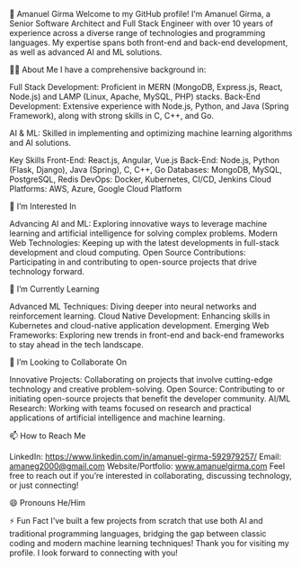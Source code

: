 👋 Amanuel Girma
Welcome to my GitHub profile! I’m Amanuel Girma, a Senior Software Architect and Full Stack Engineer with over 10 years of experience across a diverse range of technologies and programming languages. My expertise spans both front-end and back-end development, as well as advanced AI and ML solutions.

👨‍💻 About Me
I have a comprehensive background in:

Full Stack Development: Proficient in MERN (MongoDB, Express.js, React, Node.js) and LAMP (Linux, Apache, MySQL, PHP) stacks.
Back-End Development: Extensive experience with Node.js, Python, and Java (Spring Framework), along with strong skills in C, C++, and Go.

AI & ML: Skilled in implementing and optimizing machine learning algorithms and AI solutions.

Key Skills
Front-End: React.js, Angular, Vue.js
Back-End: Node.js, Python (Flask, Django), Java (Spring), C, C++, Go
Databases: MongoDB, MySQL, PostgreSQL, Redis
DevOps: Docker, Kubernetes, CI/CD, Jenkins
Cloud Platforms: AWS, Azure, Google Cloud Platform

👀 I’m Interested In

Advancing AI and ML: Exploring innovative ways to leverage machine learning and artificial intelligence for solving complex problems.
Modern Web Technologies: Keeping up with the latest developments in full-stack development and cloud computing.
Open Source Contributions: Participating in and contributing to open-source projects that drive technology forward.

🌱 I’m Currently Learning

Advanced ML Techniques: Diving deeper into neural networks and reinforcement learning.
Cloud Native Development: Enhancing skills in Kubernetes and cloud-native application development.
Emerging Web Frameworks: Exploring new trends in front-end and back-end frameworks to stay ahead in the tech landscape.

💞️ I’m Looking to Collaborate On

Innovative Projects: Collaborating on projects that involve cutting-edge technology and creative problem-solving.
Open Source: Contributing to or initiating open-source projects that benefit the developer community.
AI/ML Research: Working with teams focused on research and practical applications of artificial intelligence and machine learning.

📫 How to Reach Me

LinkedIn: https://www.linkedin.com/in/amanuel-girma-592979257/
Email: amaneg2000@gmail.com
Website/Portfolio: www.amanuelgirma.com 
Feel free to reach out if you’re interested in collaborating, discussing technology, or just connecting!

😄 Pronouns
He/Him

⚡ Fun Fact
I’ve built a few projects from scratch that use both AI and traditional programming languages, bridging the gap between classic coding and modern machine learning techniques!
Thank you for visiting my profile. I look forward to connecting with you!

